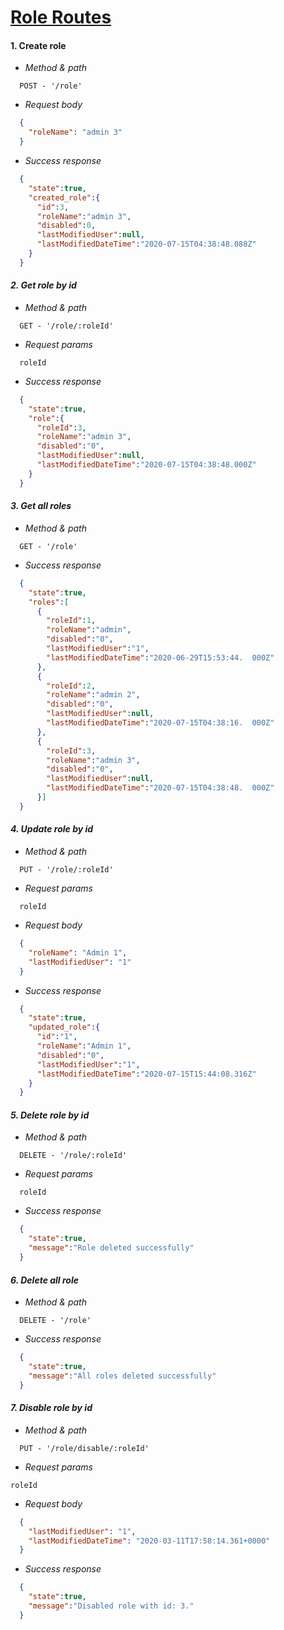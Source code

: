 
# <ins>Role Routes</ins>

#### 1. Create role
- *Method & path*
```
  POST - '/role'  
```
- *Request body*
```json
  {
    "roleName": "admin 3"
  }
```
- *Success response*
```json
  {
    "state":true,
    "created_role":{
      "id":3,
      "roleName":"admin 3",
      "disabled":0,
      "lastModifiedUser":null,
      "lastModifiedDateTime":"2020-07-15T04:38:48.088Z"
    }
  }
```

#### *2. Get role by id*
- *Method & path*
```
  GET - '/role/:roleId'
```
- *Request params*
```
  roleId
```
- *Success response*
```json
  {
    "state":true,
    "role":{
      "roleId":3,
      "roleName":"admin 3",
      "disabled":"0",
      "lastModifiedUser":null,
      "lastModifiedDateTime":"2020-07-15T04:38:48.000Z"
    }
  }
```
#### *3. Get all roles*
- *Method & path*
```
  GET - '/role'
```
- *Success response*
```json
  {
    "state":true,
    "roles":[
      {
        "roleId":1,
        "roleName":"admin",
        "disabled":"0",
        "lastModifiedUser":"1",
        "lastModifiedDateTime":"2020-06-29T15:53:44.  000Z"
      },
      {
        "roleId":2,
        "roleName":"admin 2",
        "disabled":"0",
        "lastModifiedUser":null,
        "lastModifiedDateTime":"2020-07-15T04:38:16.  000Z"
      },
      {
        "roleId":3,
        "roleName":"admin 3",
        "disabled":"0",
        "lastModifiedUser":null,
        "lastModifiedDateTime":"2020-07-15T04:38:48.  000Z"
      }]
  }
```
#### *4. Update role by id*
- *Method & path*
```
  PUT - '/role/:roleId'
```
- *Request params*
```
  roleId
```
- *Request body*
```json
  {
    "roleName": "Admin 1",
    "lastModifiedUser": "1"
  }
```
- *Success response*
```json
  {
    "state":true,
    "updated_role":{
      "id":"1",
      "roleName":"Admin 1",
      "disabled":"0",
      "lastModifiedUser":"1",
      "lastModifiedDateTime":"2020-07-15T15:44:08.316Z"
    }
  }
```
#### *5. Delete role by id*
- *Method & path*
```
  DELETE - '/role/:roleId'
```
- *Request params*
```
  roleId
```
- *Success response*
```json
  {
    "state":true,
    "message":"Role deleted successfully"
  }
```
#### *6. Delete all role*
- *Method & path*
```
  DELETE - '/role'
```
- *Success response*
```json
  {
    "state":true,
    "message":"All roles deleted successfully"
  }
```
#### *7. Disable role by id*
- *Method & path*
```
  PUT - '/role/disable/:roleId'
```
- *Request params*
```
roleId
```
- *Request body*
```json
  {
    "lastModifiedUser": "1",
    "lastModifiedDateTime": "2020-03-11T17:58:14.361+0000"
  }
```
- *Success response*
```json
  {
    "state":true,
    "message":"Disabled role with id: 3."
  }
```